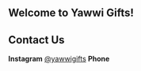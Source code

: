## Welcome to Yawwi Gifts!

## Contact Us

**Instagram** [@yawwigifts](https://www.instagram.com/yawwigifts/)
**Phone** 
